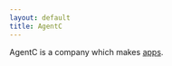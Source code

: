 ```yaml
---
layout: default
title: AgentC
---
```

<script src="//cdnjs.cloudflare.com/ajax/libs/jquery/3.2.1/jquery.min.js"></script>

<p>AgentC is a company which makes <span id="target"></span> <a href="/apps/">apps</a>.</p>



<script>
(function ($) {
  // http://stackoverflow.com/questions/13325008/typewriter-effect-with-jquery/13325547#13325547
  // writes the string
  //
  // @param jQuery $target
  // @param String str
  // @param Numeric cursor
  // @param Numeric delay
  // @param Function cb
  // @return void
  function typeString($target, str, cursor, delay, cb) {
    $target.html(function (_, html) {
      return html + str[cursor];
    });

    if (cursor < str.length - 1) {
      setTimeout(function () {
        typeString($target, str, cursor + 1, delay, cb);
      }, delay);
    }
    else {
      cb();
    }
  }

  // clears the string
  //
  // @param jQuery $target
  // @param Numeric delay
  // @param Function cb
  // @return void
  function deleteString($target, delay, cb) {
    var length;

    $target.html(function (_, html) {
      length = html.length;
      return html.substr(0, length - 1);
    });

    if (length > 1) {
      setTimeout(function () {
        deleteString($target, delay, cb);
      }, delay);
    }
    else {
      cb();
    }
  }

  // jQuery hook
  $.fn.extend({
    teletype: function (opts) {
      var settings = $.extend({}, $.teletype.defaults, opts);

      return $(this).each(function () {
        (function loop($tar, idx) {
          // type
          typeString($tar, settings.text[idx], 0, settings.delay, function () {
            // delete
            setTimeout(function () {
              deleteString($tar, settings.delay, function () {
                loop($tar, (idx + 1) % settings.text.length);
              });
            }, settings.pause);
          });

        }($(this), 0));
      });
    }
  });

  // plugin defaults
  $.extend({
    teletype: {
      defaults: {
        delay: 100,
        pause: 2500,
        text: []
      }
    }
  });
}(jQuery));

$('#target').teletype({
  text: [
    'epic',
    'titanic',
    'monumental',
    'sublime',
    'superb',
    'lovely',
    'spledniferous',
    'great',
    'swell',
    'wonderful',
    'marvelous',
    'fantastic',
    'terrific',
    'bang-up',
    'first-rate',
    'dazzling',
    'astounding'
  ]
});

$('#cursor').teletype({
  text: ['_', ' '],
  delay: 0,
  pause: 500
});
</script>
